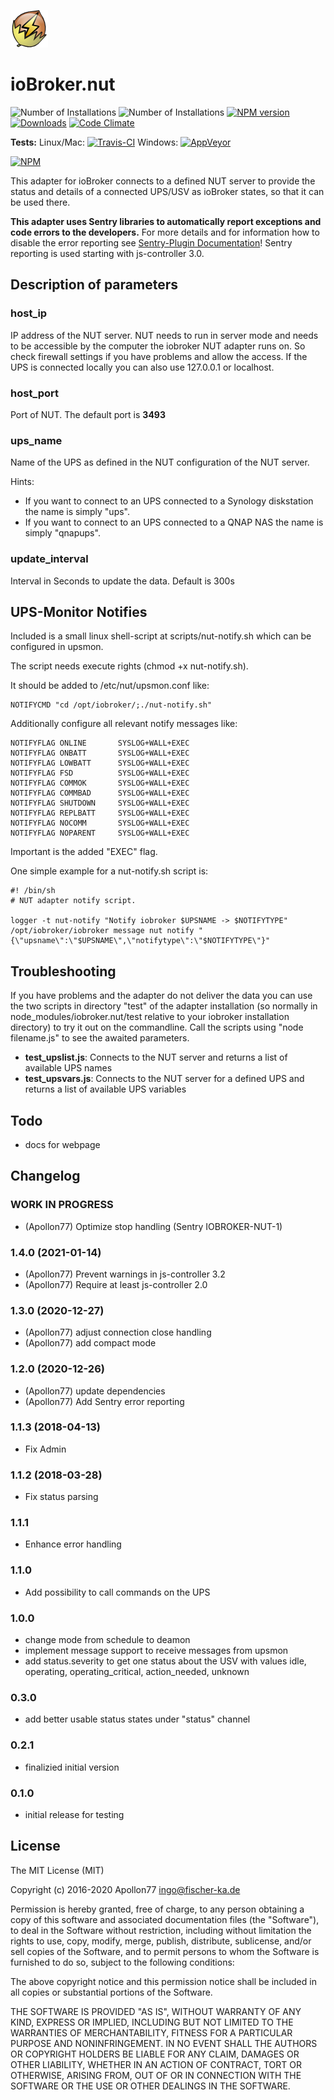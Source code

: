 ![Logo](admin/nut.png)
# ioBroker.nut

![Number of Installations](http://iobroker.live/badges/nut-installed.svg) ![Number of Installations](http://iobroker.live/badges/nut-stable.svg) [![NPM version](http://img.shields.io/npm/v/iobroker.nut.svg)](https://www.npmjs.com/package/iobroker.nut)
[![Downloads](https://img.shields.io/npm/dm/iobroker.nut.svg)](https://www.npmjs.com/package/iobroker.nut)
[![Code Climate](https://codeclimate.com/github/Apollon77/ioBroker.nut/badges/gpa.svg)](https://codeclimate.com/github/Apollon77/ioBroker.nut)

**Tests:** Linux/Mac: [![Travis-CI](http://img.shields.io/travis/Apollon77/ioBroker.nut/master.svg)](https://travis-ci.org/Apollon77/ioBroker.nut)
Windows: [![AppVeyor](https://ci.appveyor.com/api/projects/status/github/Apollon77/ioBroker.nut?branch=master&svg=true)](https://ci.appveyor.com/project/Apollon77/ioBroker-nut/)

[![NPM](https://nodei.co/npm/iobroker.nut.png?downloads=true)](https://nodei.co/npm/iobroker.nut/)

This adapter for ioBroker connects to a defined NUT server to provide the status and details of a connected UPS/USV as ioBroker states, so that it can be used there.

**This adapter uses Sentry libraries to automatically report exceptions and code errors to the developers.** For more details and for information how to disable the error reporting see [Sentry-Plugin Documentation](https://github.com/ioBroker/plugin-sentry#plugin-sentry)! Sentry reporting is used starting with js-controller 3.0.

## Description of parameters
### host_ip
IP address of the NUT server. NUT needs to run in server mode and needs to be accessible by the computer the
iobroker NUT adapter runs on. So check firewall settings if you have problems and allow the access. If the UPS
is connected locally you can also use 127.0.0.1 or localhost.

### host_port
Port of NUT. The default port is <b>3493</b>

### ups_name
Name of the UPS as defined in the NUT configuration of the NUT server.</p>
Hints:
- If you want to connect to an UPS connected to a Synology diskstation the name is simply "ups".
- If you want to connect to an UPS connected to a QNAP NAS the name is simply "qnapups".

### update_interval
Interval in Seconds to update the data. Default is 300s

## UPS-Monitor Notifies
Included is a small linux shell-script at scripts/nut-notify.sh which can be configured in upsmon.

The script needs execute rights (chmod +x nut-notify.sh).

It should be added to /etc/nut/upsmon.conf like:

```
NOTIFYCMD "cd /opt/iobroker/;./nut-notify.sh"
```

Additionally configure all relevant notify messages like:

```
NOTIFYFLAG ONLINE       SYSLOG+WALL+EXEC
NOTIFYFLAG ONBATT       SYSLOG+WALL+EXEC
NOTIFYFLAG LOWBATT      SYSLOG+WALL+EXEC
NOTIFYFLAG FSD          SYSLOG+WALL+EXEC
NOTIFYFLAG COMMOK       SYSLOG+WALL+EXEC
NOTIFYFLAG COMMBAD      SYSLOG+WALL+EXEC
NOTIFYFLAG SHUTDOWN     SYSLOG+WALL+EXEC
NOTIFYFLAG REPLBATT     SYSLOG+WALL+EXEC
NOTIFYFLAG NOCOMM       SYSLOG+WALL+EXEC
NOTIFYFLAG NOPARENT     SYSLOG+WALL+EXEC
```
Important is the added "EXEC" flag.

One simple example for a nut-notify.sh script is:
```
#! /bin/sh
# NUT adapter notify script.

logger -t nut-notify "Notify iobroker $UPSNAME -> $NOTIFYTYPE"
/opt/iobroker/iobroker message nut notify "{\"upsname\":\"$UPSNAME\",\"notifytype\":\"$NOTIFYTYPE\"}"

```


## Troubleshooting
If you have problems and the adapter do not deliver the data you can use the two scripts in directory "test"
of the adapter installation (so normally in node_modules/iobroker.nut/test relative to your iobroker installation
directory) to try it out on the commandline. Call the scripts using "node filename.js" to see the awaited parameters.</p>
* **test_upslist.js**: Connects to the NUT server and returns a list of available UPS names
* **test_upsvars.js**: Connects to the NUT server for a defined UPS and returns a list of available UPS variables

## Todo
* docs for webpage

## Changelog

### __WORK IN PROGRESS__
* (Apollon77) Optimize stop handling (Sentry IOBROKER-NUT-1)

### 1.4.0 (2021-01-14)
* (Apollon77) Prevent warnings in js-controller 3.2
* (Apollon77) Require at least js-controller 2.0

### 1.3.0 (2020-12-27)
* (Apollon77) adjust connection close handling
* (Apollon77) add compact mode

### 1.2.0 (2020-12-26)
* (Apollon77) update dependencies
* (Apollon77) Add Sentry error reporting

### 1.1.3 (2018-04-13)
* Fix Admin

### 1.1.2 (2018-03-28)
* Fix status parsing

### 1.1.1
* Enhance error handling

### 1.1.0
* Add possibility to call commands on the UPS

### 1.0.0
* change mode from schedule to deamon
* implement message support to receive messages from upsmon
* add status.severity to get one status about the USV with values idle, operating, operating_critical, action_needed, unknown

### 0.3.0
* add better usable status states under "status" channel

### 0.2.1
* finalizied initial version

### 0.1.0
* initial release for testing

## License

The MIT License (MIT)

Copyright (c) 2016-2020 Apollon77 <ingo@fischer-ka.de>

Permission is hereby granted, free of charge, to any person obtaining a copy
of this software and associated documentation files (the "Software"), to deal
in the Software without restriction, including without limitation the rights
to use, copy, modify, merge, publish, distribute, sublicense, and/or sell
copies of the Software, and to permit persons to whom the Software is
furnished to do so, subject to the following conditions:

The above copyright notice and this permission notice shall be included in all
copies or substantial portions of the Software.

THE SOFTWARE IS PROVIDED "AS IS", WITHOUT WARRANTY OF ANY KIND, EXPRESS OR
IMPLIED, INCLUDING BUT NOT LIMITED TO THE WARRANTIES OF MERCHANTABILITY,
FITNESS FOR A PARTICULAR PURPOSE AND NONINFRINGEMENT. IN NO EVENT SHALL THE
AUTHORS OR COPYRIGHT HOLDERS BE LIABLE FOR ANY CLAIM, DAMAGES OR OTHER
LIABILITY, WHETHER IN AN ACTION OF CONTRACT, TORT OR OTHERWISE, ARISING FROM,
OUT OF OR IN CONNECTION WITH THE SOFTWARE OR THE USE OR OTHER DEALINGS IN THE
SOFTWARE.

